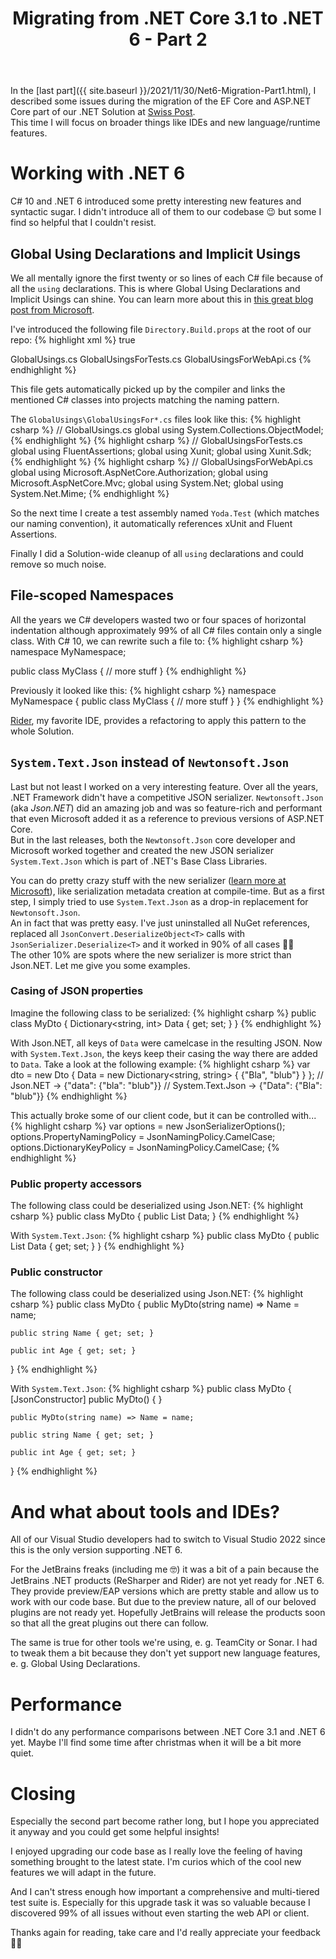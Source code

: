 ﻿---
layout: post
title: Migrating from .NET Core 3.1 to .NET 6 - Part 2
comment_issue_id: 11
---

In the [last part]({{ site.baseurl }}/2021/11/30/Net6-Migration-Part1.html), I described some issues during the migration of the EF Core and ASP.NET Core part of our .NET Solution at [Swiss Post](https://developer.apis.post.ch).\
This time I will focus on broader things like IDEs and new language/runtime features.

# Working with .NET 6
C# 10 and .NET 6 introduced some pretty interesting new features and syntactic sugar. I didn't introduce all of them to our codebase 😉 but some I find so helpful that I couldn't resist.

## Global Using Declarations and Implicit Usings
We all mentally ignore the first twenty or so lines of each C# file because of all the `using` declarations. This is where Global Using Declarations and Implicit Usings can shine. You can learn more about this in [this great blog post from Microsoft](https://devblogs.microsoft.com/dotnet/welcome-to-csharp-10/#global-and-implicit-usings).

I've introduced the following file `Directory.Build.props` at the root of our repo:
{% highlight xml %}
<Project>
  <PropertyGroup>
    <ImplicitUsings>true</ImplicitUsings>
  </PropertyGroup>

  <ItemGroup>
    <Compile Include="..\GlobalUsings\GlobalUsings.cs">
      <Link>GlobalUsings.cs</Link>
    </Compile>
  </ItemGroup>

  <ItemGroup Condition="$(MSBuildProjectName.EndsWith('.Test'))">
    <Compile Include="..\GlobalUsings\GlobalUsingsForTests.cs">
      <Link>GlobalUsingsForTests.cs</Link>
    </Compile>
  </ItemGroup>

  <ItemGroup Condition="$(MSBuildProjectName.StartsWith('Api.'))">
    <Compile Include="..\GlobalUsings\GlobalUsingsForWebApi.cs">
      <Link>GlobalUsingsForWebApi.cs</Link>
    </Compile>
  </ItemGroup>
</Project>
{% endhighlight %}

This file gets automatically picked up by the compiler and links the mentioned C# classes into projects matching the naming pattern.

The `GlobalUsings\GlobalUsingsFor*.cs` files look like this:
{% highlight csharp %}
// GlobalUsings.cs
global using System.Collections.ObjectModel;
{% endhighlight %}
{% highlight csharp %}
// GlobalUsingsForTests.cs
global using FluentAssertions;
global using Xunit;
global using Xunit.Sdk;
{% endhighlight %}
{% highlight csharp %}
// GlobalUsingsForWebApi.cs
global using Microsoft.AspNetCore.Authorization;
global using Microsoft.AspNetCore.Mvc;
global using System.Net;
global using System.Net.Mime;
{% endhighlight %}

So the next time I create a test assembly named `Yoda.Test` (which matches our naming convention), it automatically references xUnit and Fluent Assertions.

Finally I did a Solution-wide cleanup of all `using` declarations and could remove so much noise.

## File-scoped Namespaces
All the years we C# developers wasted two or four spaces of horizontal indentation although approximately 99% of all C# files contain only a single class. With C# 10, we can rewrite such a file to:
{% highlight csharp %}
namespace MyNamespace;

public class MyClass
{
    // more stuff
}
{% endhighlight %}

Previously it looked like this:
{% highlight csharp %}
namespace MyNamespace
{
    public class MyClass
    {
        // more stuff
    }
}
{% endhighlight %}

[Rider](https://www.jetbrains.com/rider/), my favorite IDE, provides a refactoring to apply this pattern to the whole Solution.

## `System.Text.Json` instead of `Newtonsoft.Json`
Last but not least I worked on a very interesting feature. Over all the years, .NET Framework didn't have a competitive JSON serializer. `Newtonsoft.Json` (aka _Json.NET_) did an amazing job and was so feature-rich and performant that even Microsoft added it as a reference to previous versions of ASP.NET Core.\
But in the last releases, both the `Newtonsoft.Json` core developer and Microsoft worked together and created the new JSON serializer `System.Text.Json` which is part of .NET's Base Class Libraries.

You can do pretty crazy stuff with the new serializer ([learn more at Microsoft](https://docs.microsoft.com/en-us/dotnet/standard/serialization/system-text-json-overview)), like serialization metadata creation at compile-time. But as a first step, I simply tried to use `System.Text.Json` as a drop-in replacement for `Newtonsoft.Json`.\
An in fact that was pretty easy. I've just uninstalled all NuGet references, replaced all `JsonConvert.DeserializeObject<T>` calls with `JsonSerializer.Deserialize<T>` and it worked in 90% of all cases 💪🏻\
The other 10% are spots where the new serializer is more strict than Json.NET. Let me give you some examples.

### Casing of JSON properties
Imagine the following class to be serialized:
{% highlight csharp %}
public class MyDto
{
    Dictionary<string, int> Data { get; set; }
}
{% endhighlight %}

With Json.NET, all keys of `Data` were camelcase in the resulting JSON. Now with `System.Text.Json`, the keys keep their casing the way there are added to `Data`. Take a look at the following example:
{% highlight csharp %}
var dto = new Dto { Data = new Dictionary<string, string> { {"Bla", "blub"} } };
// Json.NET           →  {"data": {"bla": "blub"}}
// System.Text.Json   →  {"Data": {"Bla": "blub"}}
{% endhighlight %}

This actually broke some of our client code, but it can be controlled with...
{% highlight csharp %}
var options = new JsonSerializerOptions();
options.PropertyNamingPolicy = JsonNamingPolicy.CamelCase;
options.DictionaryKeyPolicy = JsonNamingPolicy.CamelCase;
{% endhighlight %}

### Public property accessors
The following class could be deserialized using Json.NET:
{% highlight csharp %}
public class MyDto<T>
{
    public List<T> Data;
}
{% endhighlight %}

With `System.Text.Json`:
{% highlight csharp %}
public class MyDto<T>
{
    public List<T> Data { get; set; }
}
{% endhighlight %}

### Public constructor
The following class could be deserialized using Json.NET:
{% highlight csharp %}
public class MyDto
{
    public MyDto(string name) => Name = name;

    public string Name { get; set; }

    public int Age { get; set; }
}
{% endhighlight %}

With `System.Text.Json`:
{% highlight csharp %}
public class MyDto
{
    [JsonConstructor]
    public MyDto()
    {
    }

    public MyDto(string name) => Name = name;

    public string Name { get; set; }

    public int Age { get; set; }
}
{% endhighlight %}

# And what about tools and IDEs?
All of our Visual Studio developers had to switch to Visual Studio 2022 since this is the only version supporting .NET 6.

For the JetBrains freaks (including me 🤓) it was a bit of a pain because the JetBrains .NET products (ReSharper and Rider) are not yet ready for .NET 6. They provide preview/EAP versions which are pretty stable and allow us to work with our code base. But due to the preview nature, all of our beloved plugins are not ready yet. Hopefully JetBrains will release the products soon so that all the great plugins out there can follow.

The same is true for other tools we're using, e. g. TeamCity or Sonar. I had to tweak them a bit because they don't yet support new language features, e. g. Global Using Declarations.

# Performance
I didn't do any performance comparisons between .NET Core 3.1 and .NET 6 yet. Maybe I'll find some time after christmas when it will be a bit more quiet.

# Closing
Especially the second part become rather long, but I hope you appreciated it anyway and you could get some helpful insights!

I enjoyed upgrading our code base as I really love the feeling of having something brought to the latest state. I'm curios which of the cool new features we will adapt in the future.

And I can't stress enough how important a comprehensive and multi-tiered test suite is. Especially for this upgrade task it was so valuable because I discovered 99% of all issues without even starting the web API or client.

Thanks again for reading, take care and I'd really appreciate your feedback 👋🏻
